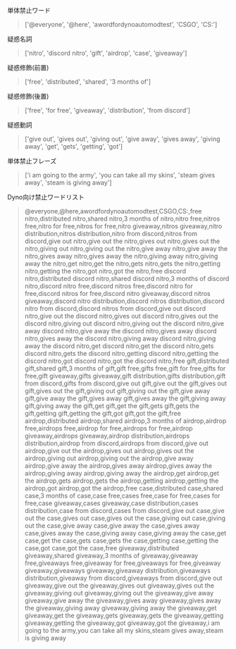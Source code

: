 単体禁止ワード
>['@everyone', '@here', 'awordfordynoautomodtest', 'CSGO', 'CS:']

疑惑名詞
>['nitro', 'discord nitro', 'gift', 'airdrop', 'case', 'giveaway']

疑惑修飾(前置)
>['free', 'distributed', 'shared', '3 months of']

疑惑修飾(後置)
>['free', 'for free', 'giveaway', 'distribution', 'from discord']

疑惑動詞
>['give out', 'gives out', 'giving out', 'give away', 'gives away', 'giving away', 'get', 'gets', 'getting', 'got']

単体禁止フレーズ
>['i am going to the army', 'you can take all my skins', 'steam gives away', 'steam is giving away']

Dyno向け禁止ワードリスト
>@everyone,@here,awordfordynoautomodtest,CSGO,CS:,free nitro,distributed nitro,shared nitro,3 months of nitro,nitro free,nitros free,nitro for free,nitros for free,nitro giveaway,nitros giveaway,nitro distribution,nitros distribution,nitro from discord,nitros from discord,give out nitro,give out the nitro,gives out nitro,gives out the nitro,giving out nitro,giving out the nitro,give away nitro,give away the nitro,gives away nitro,gives away the nitro,giving away nitro,giving away the nitro,get nitro,get the nitro,gets nitro,gets the nitro,getting nitro,getting the nitro,got nitro,got the nitro,free discord nitro,distributed discord nitro,shared discord nitro,3 months of discord nitro,discord nitro free,discord nitros free,discord nitro for free,discord nitros for free,discord nitro giveaway,discord nitros giveaway,discord nitro distribution,discord nitros distribution,discord nitro from discord,discord nitros from discord,give out discord nitro,give out the discord nitro,gives out discord nitro,gives out the discord nitro,giving out discord nitro,giving out the discord nitro,give away discord nitro,give away the discord nitro,gives away discord nitro,gives away the discord nitro,giving away discord nitro,giving away the discord nitro,get discord nitro,get the discord nitro,gets discord nitro,gets the discord nitro,getting discord nitro,getting the discord nitro,got discord nitro,got the discord nitro,free gift,distributed gift,shared gift,3 months of gift,gift free,gifts free,gift for free,gifts for free,gift giveaway,gifts giveaway,gift distribution,gifts distribution,gift from discord,gifts from discord,give out gift,give out the gift,gives out gift,gives out the gift,giving out gift,giving out the gift,give away gift,give away the gift,gives away gift,gives away the gift,giving away gift,giving away the gift,get gift,get the gift,gets gift,gets the gift,getting gift,getting the gift,got gift,got the gift,free airdrop,distributed airdrop,shared airdrop,3 months of airdrop,airdrop free,airdrops free,airdrop for free,airdrops for free,airdrop giveaway,airdrops giveaway,airdrop distribution,airdrops distribution,airdrop from discord,airdrops from discord,give out airdrop,give out the airdrop,gives out airdrop,gives out the airdrop,giving out airdrop,giving out the airdrop,give away airdrop,give away the airdrop,gives away airdrop,gives away the airdrop,giving away airdrop,giving away the airdrop,get airdrop,get the airdrop,gets airdrop,gets the airdrop,getting airdrop,getting the airdrop,got airdrop,got the airdrop,free case,distributed case,shared case,3 months of case,case free,cases free,case for free,cases for free,case giveaway,cases giveaway,case distribution,cases distribution,case from discord,cases from discord,give out case,give out the case,gives out case,gives out the case,giving out case,giving out the case,give away case,give away the case,gives away case,gives away the case,giving away case,giving away the case,get case,get the case,gets case,gets the case,getting case,getting the case,got case,got the case,free giveaway,distributed giveaway,shared giveaway,3 months of giveaway,giveaway free,giveaways free,giveaway for free,giveaways for free,giveaway giveaway,giveaways giveaway,giveaway distribution,giveaways distribution,giveaway from discord,giveaways from discord,give out giveaway,give out the giveaway,gives out giveaway,gives out the giveaway,giving out giveaway,giving out the giveaway,give away giveaway,give away the giveaway,gives away giveaway,gives away the giveaway,giving away giveaway,giving away the giveaway,get giveaway,get the giveaway,gets giveaway,gets the giveaway,getting giveaway,getting the giveaway,got giveaway,got the giveaway,i am going to the army,you can take all my skins,steam gives away,steam is giving away